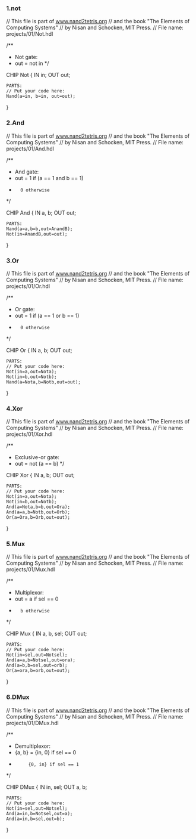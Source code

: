 ### 1.not

// This file is part of www.nand2tetris.org
// and the book "The Elements of Computing Systems"
// by Nisan and Schocken, MIT Press.
// File name: projects/01/Not.hdl

/**
 * Not gate:
 * out = not in
 */

CHIP Not {
    IN in;
    OUT out;

    PARTS:
    // Put your code here:
    Nand(a=in, b=in, out=out);
}

### 2.And

// This file is part of www.nand2tetris.org
// and the book "The Elements of Computing Systems"
// by Nisan and Schocken, MIT Press.
// File name: projects/01/And.hdl

/**
 * And gate: 
 * out = 1 if (a == 1 and b == 1)
 *       0 otherwise
 */

CHIP And {
    IN a, b;
    OUT out;

    PARTS:
    Nand(a=a,b=b,out=AnandB);
    Not(in=AnandB,out=out);
}


### 3.Or

// This file is part of www.nand2tetris.org
// and the book "The Elements of Computing Systems"
// by Nisan and Schocken, MIT Press.
// File name: projects/01/Or.hdl

 /**
 * Or gate:
 * out = 1 if (a == 1 or b == 1)
 *       0 otherwise
 */

CHIP Or {
    IN a, b;
    OUT out;

    PARTS:
    // Put your code here:
    Not(in=a,out=Nota);
    Not(in=b,out=Notb);
    Nand(a=Nota,b=Notb,out=out);
}


### 4.Xor

// This file is part of www.nand2tetris.org
// and the book "The Elements of Computing Systems"
// by Nisan and Schocken, MIT Press.
// File name: projects/01/Xor.hdl

/**
 * Exclusive-or gate:
 * out = not (a == b)
 */

CHIP Xor {
    IN a, b;
    OUT out;

    PARTS:
    // Put your code here:
    Not(in=a,out=Nota);
    Not(in=b,out=Notb);
    And(a=Nota,b=b,out=Ora);
    And(a=a,b=Notb,out=Orb);
    Or(a=Ora,b=Orb,out=out);
}

### 5.Mux

// This file is part of www.nand2tetris.org
// and the book "The Elements of Computing Systems"
// by Nisan and Schocken, MIT Press.
// File name: projects/01/Mux.hdl

/** 
 * Multiplexor:
 * out = a if sel == 0
 *       b otherwise
 */

CHIP Mux {
    IN a, b, sel;
    OUT out;

    PARTS:
    // Put your code here:
    Not(in=sel,out=Notsel);
    And(a=a,b=Notsel,out=ora);
    And(a=b,b=sel,out=orb);
    Or(a=ora,b=orb,out=out);
}

### 6.DMux

// This file is part of www.nand2tetris.org
// and the book "The Elements of Computing Systems"
// by Nisan and Schocken, MIT Press.
// File name: projects/01/DMux.hdl

/**
 * Demultiplexor:
 * {a, b} = {in, 0} if sel == 0
 *          {0, in} if sel == 1
 */

CHIP DMux {
    IN in, sel;
    OUT a, b;

    PARTS:
    // Put your code here:
    Not(in=sel,out=Notsel);
    And(a=in,b=Notsel,out=a);
    And(a=in,b=sel,out=b);
    
}

